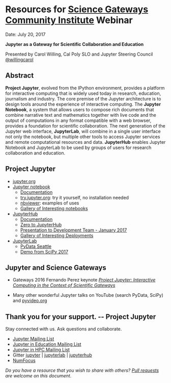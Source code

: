 # Resources for [Science Gateways Community Institute](https://sciencegateways.org) Webinar

Date: July 20, 2017

**Jupyter as a Gateway for Scientific Collaboration and Education**

Presented by Carol Willing, Cal Poly SLO and Jupyter Steering Council [@willingcarol](https://twitter.com/WillingCarol)

## Abstract

**Project Jupyter**, evolved from the IPython environment, provides a platform for
interactive computing that is widely used today in research, education,
journalism and industry. The core premise of the Jupyter architecture is to
design tools around the experience of interactive computing. The **Jupyter
Notebook**, a system that allows users to compose rich documents that combine
narrative text and mathematics together with live code and the output of
computations in any format compatible with a web browser, provides a foundation
for scientific collaboration. The next generation of the Jupyter web interface,
**JupyterLab**, will combine in a single user interface not only the notebook, but
multiple other tools to access Jupyter services and remote computational
resources and data. **JupyterHub** enables Jupyter Notebook and JupyterLab to be
used by groups of users for research collaboration and education.

## Project Jupyter

- [jupyter.org](https://jupyter.org)
- [Jupyter notebook](https://github.com/jupyter/notebook)
    - [Documentation](https://jupyter-notebook.readthedocs.io)
    - [try.jupyter.org](https://try.jupyter.org): try it yourself, no installation needed
    - [nbviewer](https://nbviewer.jupyter.org): examples of uses
    - [Gallery of Interesting notebooks](https://github.com/jupyter/jupyter/wiki/A-gallery-of-interesting-Jupyter-Notebooks)
- [JupyterHub](https://github.com/jupyterhub/jupyterhub)
    - [Documentation](https://jupyterhub.readthedocs.io)
    - [Zero to JupyterHub](http://zero-to-jupyterhub.readthedocs.io/en/latest/)
    - [Presentation to Development Team - January 2017](https://github.com/jupyter-resources/tutorial-devteam-jupyterhub-2017)
    - [Gallery of Interesting Deployments](http://jupyterhub.readthedocs.io/en/latest/gallery-jhub-deployments.html)
- [JupyterLab](https://github.com/jupyterlab/jupyterlab)
    - [PyData Seattle](https://www.youtube.com/watch?v=tHZT_mpNRcY)
    - [Demo from SciPy 2017](https://youtu.be/X8zPuBu22Y4?t=44m50s)

## Jupyter and Science Gateways

- Gateways 2016 Fernando Perez keynote [*Project Jupyter: Interactive Computing in the Context of Scientific Gateways*](https://youtu.be/s98IGzlptHw)

- Many other wonderful Jupyter talks on YouTube (search PyData, SciPy) and [pyvideo.org](https://pyvideo.org)

## Thank you for your support. -- Project Jupyter

Stay connected with us. Ask questions and collaborate.

- [Jupyter Mailing List](https://groups.google.com/forum/#!forum/jupyter)
- [Jupyter in Education Mailing List](https://groups.google.com/forum/#!forum/jupyter-education)
- [Jupyter in HPC Mailing List](https://groups.google.com/forum/#!forum/jupyter-hpc)
- Gitter [jupyter](https://gitter.im/jupyter/jupyter) | [jupyterlab](https://gitter.im/jupyterlab/jupyterlab) | [jupyterhub](https://gitter.im/jupyterhub/jupyterhub)
- [NumFocus](https://www.numfocus.org)


*Do you have a resource that you wish to share with others? [Pull requests]() are
welcome on this document.*
